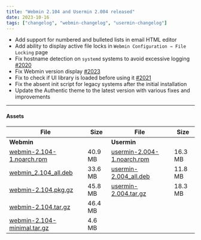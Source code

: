 ```yaml
---
title: "Webmin 2.104 and Usermin 2.004 released"
date: 2023-10-16
tags: ["changelog", "webmin-changelog", "usermin-changelog"]
---
```

* Add support for numbered and bulleted lists in email HTML editor
* Add ability to display active file locks in `Webmin Configuration ⇾ File Locking` page
* Fix hostname detection on `systemd` systems to avoid excessive logging [#2020](https://github.com/webmin/webmin/issues/2020)
* Fix Webmin version display [#2023](https://github.com/webmin/webmin/issues/2023)
* Fix to check if UI library is loaded before using it [#2021](https://github.com/webmin/webmin/issues/2021)
* Fix the absent init script for legacy systems after the initial installation
* Update the Authentic theme to the latest version with various fixes and improvements

---

#### Assets

| File                       | Size | File                       | Size |
| -------------------------- | -----| -------------------------- | ---- |
| **Webmin**                 |      | **Usermin**                |      |
|[webmin-2.104-1.noarch.rpm](https://github.com/webmin/webmin/releases/download/2.104/webmin-2.104-1.noarch.rpm) | 40.9 MB | [usermin-2.004-1.noarch.rpm](https://github.com/webmin/usermin/releases/download/2.004/usermin-2.004-1.noarch.rpm)    | 16.3 MB |
|[webmin_2.104_all.deb](https://github.com/webmin/webmin/releases/download/2.104/webmin_2.104_all.deb)           | 33.6 MB | [usermin-2.004_all.deb](https://github.com/webmin/usermin/releases/download/2.004/usermin_2.004_all.deb)              | 11.8 MB |
|[webmin-2.104.pkg.gz](https://github.com/webmin/webmin/releases/download/2.104/webmin-2.104.pkg.gz)             | 45.8 MB | [usermin-2.004.tar.gz](https://github.com/webmin/usermin/releases/download/2.004/usermin-2.004.tar.gz)                | 18.3 MB |
|[webmin-2.104.tar.gz](https://github.com/webmin/webmin/releases/download/2.104/webmin-2.104.tar.gz)             | 46.4 MB | | |
|[webmin-2.104-minimal.tar.gz](https://github.com/webmin/webmin/releases/download/2.104/webmin-2.104-minimal.tar.gz) | 4.6 MB | |
